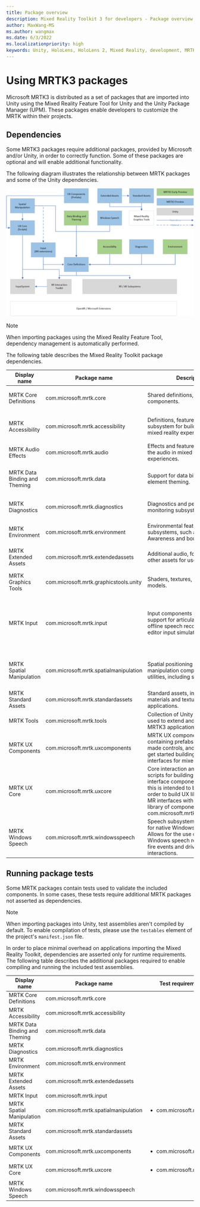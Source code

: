 ```yaml
---
title: Package overview
description: Mixed Reality Toolkit 3 for developers - Package overview.
author: MaxWang-MS
ms.author: wangmax
ms.date: 6/3/2022
ms.localizationpriority: high
keywords: Unity, HoloLens, HoloLens 2, Mixed Reality, development, MRTK3, packages
---
```


# Using MRTK3 packages

Microsoft MRTK3 is distributed as a set of packages that are imported into Unity using the Mixed Reality Feature Tool for Unity and the Unity Package Manager (UPM). These packages enable developers to customize the MRTK within their projects.

## Dependencies

Some MRTK3 packages require additional packages, provided by Microsoft and/or Unity, in order to correctly function. Some of these packages are optional and will enable additional functionality.

The following diagram illustrates the relationship between MRTK packages and some of the Unity dependencies.

![MRTK3 Package Graph](../images/MRTK3_Packages.png)

> [!Note]
> When importing packages using the Mixed Reality Feature Tool, dependency management is automatically performed.

The following table describes the Mixed Reality Toolkit package dependencies.

| Display name | Package name | Description | Required  | Optional  |
| ----------- | ----------- | --------- | -------- | ---------- |
| MRTK Core Definitions |  com.microsoft.mrtk.core | Shared definitions, utilities and components. | <ul> <li> com.unity.xr.interaction.toolkit </li> <li> com.unity.xr.management </li> </ul> | |
| MRTK Accessibility | com.microsoft.mrtk.accessibility | Definitions, features and subsystem for building accessible mixed reality experiences. | <ul> <li> com.microsoft.mrtk.core </li> <li> com.microsoft.mrtk.graphicstools.unity </li> <li> com.unity.textmeshpro </li> </ul> | |
| MRTK Audio Effects | com.microsoft.mrtk.audio | Effects and features that enhance the audio in mixed reality experiences. | <ul> <li> com.microsoft.mrtk.core </li> </ul> | |
| MRTK Data Binding and Theming | com.microsoft.mrtk.data | Support for data binding and UI element theming. | <ul> <li> com.microsoft.mrtk.core </li> <li> com.unity.nuget.newtonsoft-json </li> <li> com.unity.textmeshpro </li> </ul> |  |
| MRTK Diagnostics | com.microsoft.mrtk.diagnostics | Diagnostics and performance monitoring subsystems and tools. | <ul> <li> com.microsoft.mrtk.core </li> <li> com.unity.xr.management </li> </ul> | |
| MRTK Environment | com.microsoft.mrtk.environment | Environmental features and subsystems, such as Spatial Awareness and boundaries. | <ul> <li> com.microsoft.mrtk.core </li> <li> com.unity.xr.management </li> </ul> |  |
| MRTK Extended Assets | com.microsoft.mrtk.extendedassets | Additional audio, font, texture and other assets for use in applications. | <ul> <li> com.microsoft.mrtk.standardassets </li> <li> com.microsoft.mrtk.graphicstools.unity </li> </ul> | |
| MRTK Graphics Tools | com.microsoft.mrtk.graphicstools.unity | Shaders, textures, materials and models. | | <ul> <li> com.unity.render-pipelines.universal </li> </ul> |
| MRTK Input | com.microsoft.mrtk.input | Input components including support for articulated hands, offline speech recognition and in-editor input simulation. | <ul> <li> com.microsoft.mrtk.core </li> <li> com.microsoft.mrtk.graphicstools.unity </li> <li> com.unity.xr.interaction.toolkit </li> <li> com.unity.inputsystem </li> <li> com.unity.xr.management </li> <li> com.unity.xr.openxr </li> <li> com.unity.xr.arfoundation </li> </ul> | |
| MRTK Spatial Manipulation | com.microsoft.mrtk.spatialmanipulation | Spatial positioning and manipulation components and utilities, including solvers. | <ul> <li> com.microsoft.mrtk.core </li> <li> com.microsoft.mrtk.uxcore </li> <li> com.unity.inputsystem </li> <li> com.unity.xr.interaction.toolkit </li> </ul> | <ul> <li> com.microsoft.mrtk.input </li> </ul> |
| MRTK Standard Assets | com.microsoft.mrtk.standardassets | Standard assets, including materials and textures, for use by applications. | <ul> <li> com.microsoft.mrtk.graphicstools.unity </li> </ul> | |
| MRTK Tools | com.microsoft.mrtk.tools | Collection of Unity Editor tools used to extend and optimize MRTK3 applications. | <ul> <li> com.microsoft.mrtk.core </li> </ul> | |
| MRTK UX Components | com.microsoft.mrtk.uxcomponents | MRTK UX component library, containing prefabs, visuals, pre-made controls, and everything to get started building 3D user interfaces for mixed reality. | <ul> <li> com.microsoft.mrtk.uxcore </li> <li> com.microsoft.mrtk.spatialmanipulation </li> <li> com.microsoft.standardassets </li> </ul> | <ul> <li> com.microsoft.mrtk.data </li> </ul> |
| MRTK UX Core | com.microsoft.mrtk.uxcore | Core interaction and visualization scripts for building MR user interface components.\n\nNote: this is intended to be consumed in order to build UX libraries. To build MR interfaces with a pre-existing library of components, see com.microsoft.mrtk.uxcomponents. | <ul> <li> com.microsoft.mrtk.core </li> <li> com.microsoft.mrtk.graphicstools.unity </li> <li> com.unity.inputsystem </li> <li> com.unity.textmeshpro </li> <li> com.unity.xr.interaction.toolkit </li> </ul> | <ul> <li> com.microsoft.mrtk.data </li> </ul> |
| MRTK Windows Speech | com.microsoft.mrtk.windowsspeech | Speech subsystem implementation for native Windows speech APIs. Allows for the use of native Windows speech recognition to fire events and drive XRI interactions. | <ul> <li> com.microsoft.mrtk.core </li> </ul> | |

## Running package tests

Some MRTK packages contain tests used to validate the included components. In some cases, these tests require additional MRTK packages not asserted as dependencies.

> [!NOTE]
> When importing packages into Unity, test assemblies aren't compiled by default. To enable compilation of tests, please use the `testables` element of the project's `manifest.json` file.

In order to place minimal overhead on applications importing the Mixed Reality Toolkit, dependencies are asserted only for runtime requirements. The following table describes the additional packages required to enable compiling and running the included test assemblies.

| Display name | Package name | Test requirements |
| ------------ | ------------ | ----------------- |
| MRTK Core Definitions | com.microsoft.mrtk.core  | |
| MRTK Accessibility | com.microsoft.mrtk.accessibility | |
| MRTK Data Binding and Theming | com.microsoft.mrtk.data | |
| MRTK Diagnostics | com.microsoft.mrtk.diagnostics | |
| MRTK Environment | com.microsoft.mrtk.environment | |
| MRTK Extended Assets | com.microsoft.mrtk.extendedassets | |
| MRTK Input | com.microsoft.mrtk.input |  |
| MRTK Spatial Manipulation | com.microsoft.mrtk.spatialmanipulation | <ul> <li> com.microsoft.mrtk.input </li> </ul> |
| MRTK Standard Assets | com.microsoft.mrtk.standardassets | |
| MRTK UX Components | com.microsoft.mrtk.uxcomponents | <ul> <li> com.microsoft.mrtk.input </li> </ul> |
| MRTK UX Core | com.microsoft.mrtk.uxcore | <ul> <li> com.microsoft.mrtk.input </li> </ul> |
| MRTK Windows Speech | com.microsoft.mrtk.windowsspeech | |
